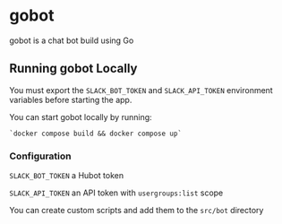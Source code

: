 # gobot

gobot is a chat bot build using Go

## Running gobot Locally

You must export the `SLACK_BOT_TOKEN` and `SLACK_API_TOKEN` environment variables before starting the app.

You can start gobot locally by running:

    `docker compose build && docker compose up`

### Configuration

`SLACK_BOT_TOKEN` a Hubot token

`SLACK_API_TOKEN` an API token with `usergroups:list` scope

You can create custom scripts and add them to the `src/bot` directory

